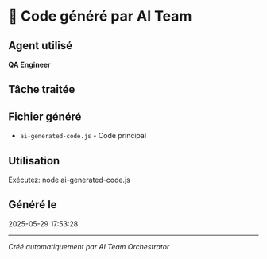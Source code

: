 # 🤖 Code généré par AI Team

## Agent utilisé
**QA Engineer**

## Tâche traitée
[vc]: #wgv2O3vAC2g9VDRnlYdLYboqR6Aom0sp4Vqi2Qb/J4I=:eyJpc01vbm9yZXBvIjp0cnVlLCJ0eXBlIjoiZ2l0aHViIiwicHJvamVjdHMiOlt7Im5hbWUiOiJnZWFyY29ubmVjdC1sYW5kaW5nIiwicm9vdERpcmVjdG9yeSI6bnVsbCwiaW5zcGVjdG9yVXJs...

## Fichier généré
- `ai-generated-code.js` - Code principal

## Utilisation
Exécutez: node ai-generated-code.js

## Généré le
2025-05-29 17:53:28

---
*Créé automatiquement par AI Team Orchestrator*
